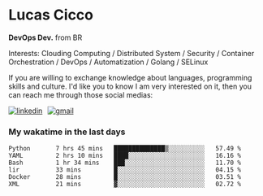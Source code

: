 # Lucas Cicco

**DevOps Dev.** from BR

Interests: Clouding Computing / Distributed System / Security / Container Orchestration / DevOps / Automatization / Golang / SELinux

If you are willing to exchange knowledge about languages, programming skills and culture. I'd like you to know I am very interested on it, then you can reach me through those social medias:

<div style="display: flex; align-items: center; gap: 10px;">
  <a href="https://www.linkedin.com/in/lucas-vitor-de-cicco" target="_blank">
    <img
      src="https://img.shields.io/badge/-LinkedIn-%230077B5?style=for-the-badge&logo=linkedin&logoColor=white"
      alt="linkedin"
      target="_blank" 
    />
  </a>
  <a href="mailto:lucasvitorx1@gmail.com">
      <img
        src="https://img.shields.io/badge/-Gmail-%23333?style=for-the-badge&logo=gmail&logoColor=white"
        alt="gmail"
        target="_blank"
      />
  </a>
</div>

### My wakatime in the last days

<!--START_SECTION:waka-->

```text
Python       7 hrs 45 mins   ██████████████▒░░░░░░░░░░   57.49 %
YAML         2 hrs 10 mins   ████░░░░░░░░░░░░░░░░░░░░░   16.16 %
Bash         1 hr 34 mins    ███░░░░░░░░░░░░░░░░░░░░░░   11.70 %
lir          33 mins         █░░░░░░░░░░░░░░░░░░░░░░░░   04.15 %
Docker       28 mins         █░░░░░░░░░░░░░░░░░░░░░░░░   03.51 %
XML          21 mins         ▓░░░░░░░░░░░░░░░░░░░░░░░░   02.72 %
```

<!--END_SECTION:waka-->
